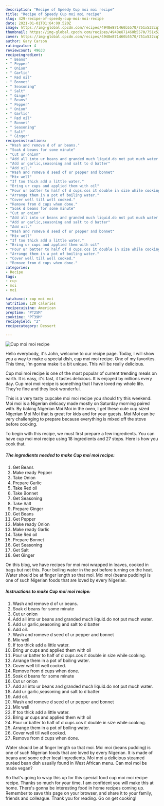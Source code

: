 ```yaml
---
description: "Recipe of Speedy Cup moi moi recipe"
title: "Recipe of Speedy Cup moi moi recipe"
slug: 429-recipe-of-speedy-cup-moi-moi-recipe
date: 2021-01-01T01:04:00.520Z
image: https://img-global.cpcdn.com/recipes/4948e871460b5570/751x532cq70/cup-moi-moi-recipe-recipe-main-photo.jpg
thumbnail: https://img-global.cpcdn.com/recipes/4948e871460b5570/751x532cq70/cup-moi-moi-recipe-recipe-main-photo.jpg
cover: https://img-global.cpcdn.com/recipes/4948e871460b5570/751x532cq70/cup-moi-moi-recipe-recipe-main-photo.jpg
author: Gary Carson
ratingvalue: 4
reviewcount: 49633
recipeingredient:
- " Beans"
- " Pepper"
- " Onion"
- " Garlic"
- " Red oil"
- " Bonnet"
- " Seasoning"
- " Salt"
- " Ginger"
- " Beans"
- " Pepper"
- " Onion"
- " Garlic"
- " Red oil"
- " Bonnet"
- " Seasoning"
- " Salt"
- " Ginger"
recipeinstructions:
- "Wash and remove d of ur beans."
- "Soak d beans for some minute"
- "Cut ur onion"
- "Add all into ur beans and granded much liquid.do not put much water."
- "Add ur garlic,seasoning and salt to d batter"
- "Add oil."
- "Wash and romeve d seed of ur pepper and bonnet"
- "Mix well"
- "If too thick add a little water."
- "Bring ur cups and applied them with oil"
- "Pour ur batter to half of d cups.cos it double in size while cooking."
- "Arrange them in a pot of boiling water."
- "Cover well till well cooked."
- "Remove from d cups when done."
- "Soak d beans for some minute"
- "Cut ur onion"
- "Add all into ur beans and granded much liquid.do not put much water."
- "Add ur garlic,seasoning and salt to d batter"
- "Add oil."
- "Wash and romeve d seed of ur pepper and bonnet"
- "Mix well"
- "If too thick add a little water."
- "Bring ur cups and applied them with oil"
- "Pour ur batter to half of d cups.cos it double in size while cooking."
- "Arrange them in a pot of boiling water."
- "Cover well till well cooked."
- "Remove from d cups when done."
categories:
- Recipe
tags:
- cup
- moi
- moi

katakunci: cup moi moi 
nutrition: 120 calories
recipecuisine: American
preptime: "PT25M"
cooktime: "PT39M"
recipeyield: "2"
recipecategory: Dessert

---
```



![Cup moi moi recipe](https://img-global.cpcdn.com/recipes/4948e871460b5570/751x532cq70/cup-moi-moi-recipe-recipe-main-photo.jpg)

Hello everybody, it's John, welcome to our recipe page. Today, I will show you a way to make a special dish, cup moi moi recipe. One of my favorites. This time, I'm gonna make it a bit unique. This will be really delicious.

Cup moi moi recipe is one of the most popular of current trending meals on earth. It is easy, it's fast, it tastes delicious. It is enjoyed by millions every day. Cup moi moi recipe is something that I have loved my whole life. They're fine and they look wonderful.

This is a very tasty cupcake moi moi recipe you should try this weekend. Moi moi is a Nigerian delicacy made mostly on Saturday morning paired with. By baking Nigerian Moi Moi in the oven, I get these cute cup sized Nigerian Moi Moi that is great for kids and for your guests. Moi Moi can be very challenging to prepare because everything is mixed off the stove before cooking.


To begin with this recipe, we must first prepare a few ingredients. You can have cup moi moi recipe using 18 ingredients and 27 steps. Here is how you cook that.

<!--inarticleads1-->

##### The ingredients needed to make Cup moi moi recipe:

1. Get  Beans
1. Make ready  Pepper
1. Take  Onion
1. Prepare  Garlic
1. Take  Red oil
1. Take  Bonnet
1. Get  Seasoning
1. Take  Salt
1. Prepare  Ginger
1. Get  Beans
1. Get  Pepper
1. Make ready  Onion
1. Make ready  Garlic
1. Take  Red oil
1. Prepare  Bonnet
1. Get  Seasoning
1. Get  Salt
1. Get  Ginger


On this blog, we have recipes for moi moi wrapped in leaves, cooked in bags but not this. Pour boiling water in the pot before turning on the heat. Water should be at finger length so that moi. Moi moi (beans pudding) is one of such Nigerian foods that are loved by every Nigerian. 

<!--inarticleads2-->

##### Instructions to make Cup moi moi recipe:

1. Wash and remove d of ur beans.
1. Soak d beans for some minute
1. Cut ur onion
1. Add all into ur beans and granded much liquid.do not put much water.
1. Add ur garlic,seasoning and salt to d batter
1. Add oil.
1. Wash and romeve d seed of ur pepper and bonnet
1. Mix well
1. If too thick add a little water.
1. Bring ur cups and applied them with oil
1. Pour ur batter to half of d cups.cos it double in size while cooking.
1. Arrange them in a pot of boiling water.
1. Cover well till well cooked.
1. Remove from d cups when done.
1. Soak d beans for some minute
1. Cut ur onion
1. Add all into ur beans and granded much liquid.do not put much water.
1. Add ur garlic,seasoning and salt to d batter
1. Add oil.
1. Wash and romeve d seed of ur pepper and bonnet
1. Mix well
1. If too thick add a little water.
1. Bring ur cups and applied them with oil
1. Pour ur batter to half of d cups.cos it double in size while cooking.
1. Arrange them in a pot of boiling water.
1. Cover well till well cooked.
1. Remove from d cups when done.


Water should be at finger length so that moi. Moi moi (beans pudding) is one of such Nigerian foods that are loved by every Nigerian. It is made of beans and some other local ingredients. Moi moi a delicious steamed puréed bean dish usually found in West African menu. Can moi moi be made vegan? 

So that's going to wrap this up for this special food cup moi moi recipe recipe. Thanks so much for your time. I am confident you will make this at home. There's gonna be interesting food in home recipes coming up. Remember to save this page on your browser, and share it to your family, friends and colleague. Thank you for reading. Go on get cooking!
